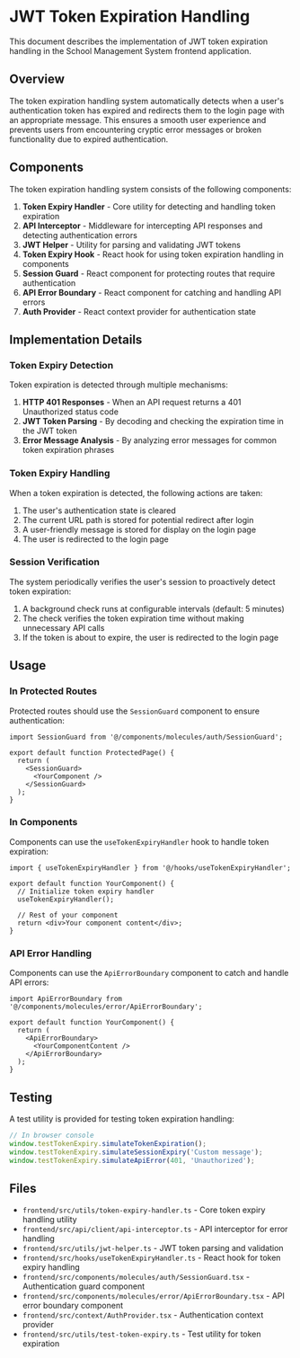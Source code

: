 # JWT Token Expiration Handling

This document describes the implementation of JWT token expiration handling in the School Management System frontend application.

## Overview

The token expiration handling system automatically detects when a user's authentication token has expired and redirects them to the login page with an appropriate message. This ensures a smooth user experience and prevents users from encountering cryptic error messages or broken functionality due to expired authentication.

## Components

The token expiration handling system consists of the following components:

1. **Token Expiry Handler** - Core utility for detecting and handling token expiration
2. **API Interceptor** - Middleware for intercepting API responses and detecting authentication errors
3. **JWT Helper** - Utility for parsing and validating JWT tokens
4. **Token Expiry Hook** - React hook for using token expiration handling in components
5. **Session Guard** - React component for protecting routes that require authentication
6. **API Error Boundary** - React component for catching and handling API errors
7. **Auth Provider** - React context provider for authentication state

## Implementation Details

### Token Expiry Detection

Token expiration is detected through multiple mechanisms:

1. **HTTP 401 Responses** - When an API request returns a 401 Unauthorized status code
2. **JWT Token Parsing** - By decoding and checking the expiration time in the JWT token
3. **Error Message Analysis** - By analyzing error messages for common token expiration phrases

### Token Expiry Handling

When a token expiration is detected, the following actions are taken:

1. The user's authentication state is cleared
2. The current URL path is stored for potential redirect after login
3. A user-friendly message is stored for display on the login page
4. The user is redirected to the login page

### Session Verification

The system periodically verifies the user's session to proactively detect token expiration:

1. A background check runs at configurable intervals (default: 5 minutes)
2. The check verifies the token expiration time without making unnecessary API calls
3. If the token is about to expire, the user is redirected to the login page

## Usage

### In Protected Routes

Protected routes should use the `SessionGuard` component to ensure authentication:

```tsx
import SessionGuard from '@/components/molecules/auth/SessionGuard';

export default function ProtectedPage() {
  return (
    <SessionGuard>
      <YourComponent />
    </SessionGuard>
  );
}
```

### In Components

Components can use the `useTokenExpiryHandler` hook to handle token expiration:

```tsx
import { useTokenExpiryHandler } from '@/hooks/useTokenExpiryHandler';

export default function YourComponent() {
  // Initialize token expiry handler
  useTokenExpiryHandler();

  // Rest of your component
  return <div>Your component content</div>;
}
```

### API Error Handling

Components can use the `ApiErrorBoundary` component to catch and handle API errors:

```tsx
import ApiErrorBoundary from '@/components/molecules/error/ApiErrorBoundary';

export default function YourComponent() {
  return (
    <ApiErrorBoundary>
      <YourComponentContent />
    </ApiErrorBoundary>
  );
}
```

## Testing

A test utility is provided for testing token expiration handling:

```typescript
// In browser console
window.testTokenExpiry.simulateTokenExpiration();
window.testTokenExpiry.simulateSessionExpiry('Custom message');
window.testTokenExpiry.simulateApiError(401, 'Unauthorized');
```

## Files

- `frontend/src/utils/token-expiry-handler.ts` - Core token expiry handling utility
- `frontend/src/api/client/api-interceptor.ts` - API interceptor for error handling
- `frontend/src/utils/jwt-helper.ts` - JWT token parsing and validation
- `frontend/src/hooks/useTokenExpiryHandler.ts` - React hook for token expiry handling
- `frontend/src/components/molecules/auth/SessionGuard.tsx` - Authentication guard component
- `frontend/src/components/molecules/error/ApiErrorBoundary.tsx` - API error boundary component
- `frontend/src/context/AuthProvider.tsx` - Authentication context provider
- `frontend/src/utils/test-token-expiry.ts` - Test utility for token expiration
